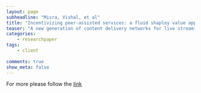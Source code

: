 ```yaml
---
layout: page
subheadline: "Misra, Vishal, et al"
title: "Incentivizing peer-assisted services: a fluid shapley value approach"
teaser: "A new generation of content delivery networks for live streaming, video on demand, and software updates takes advantage of a peer-to-peer architecture to reduce their operating cost. In contrast with previous uncoordinated peer-to-peer schemes, users opt-in to dedicate part of the resources they own to help the content delivery, in exchange for receiving the same service at a reduced price. Such incentive mechanisms are appealing, as they simplify coordination and accounting. However, they also increase a user's expectation that she will receive a fair price for the resources she provides. Addressing this issue carefully is critical in ensuring that all interested parties--including the provider--are willing to participate in such a system, thereby guaranteeing its stability. In this paper, we take a cooperative game theory approach to identify the ideal incentive structure that follows the axioms formulated by Lloyd Shapley. This ensures that each player, be it the provider or a peer, receives an amount proportional to its contribution and bargaining power when entering the game. In general, the drawback of this ideal incentive structure is its computational complexity. However, we prove that as the number of peers receiving the service becomes large, the Shapley value received by each player approaches a fluid limit. This limit follows a simple closed form expression and can be computed in several scenarios of interest: by applying our technique, we show that several peer-assisted services, deployed on both wired and wireless networks, can benefit from important cost and energy savings with a proper incentive structure that follows simple compensation rules."
categories:
    - researchpaper  
tags:
    - client
      
comments: true
show_meta: false
---
```



For more please follow the [link](http://dl.acm.org/citation.cfm?id=1811064)